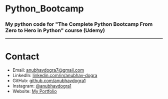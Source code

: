 # Python_Bootcamp

### My python code for "The Complete Python Bootcamp From Zero to Hero in Python" course (Udemy)
---
# Contact

- Email: [anubhavdogra7@gmail.com](mailto:anubhavdogra7@gmail.com)
- LinkedIn: [linkedin.com/in/anubhav-dogra](https://www.linkedin.com/in/anubhav-dogra/)
- GitHub: [github.com/anubhavdogra1](https://github.com/anubhavdogra1)
- Instagram: [@anubhavdogra1](https://www.instagram.com/anubhavdogra1/)
- Website: [My Portfolio](https://fuschia-yak-f61.notion.site/Anubhav-Dogra-211d6dc537bf8027bfe3ebdf322032ec)
